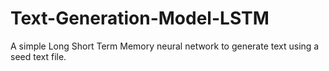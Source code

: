 # Text-Generation-Model-LSTM
A simple Long Short Term Memory neural network to generate text using a seed text file.
